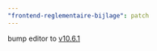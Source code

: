 ```yaml
---
"frontend-reglementaire-bijlage": patch
---
```


bump editor to [v10.6.1](https://github.com/lblod/ember-rdfa-editor/releases/tag/v10.6.1)
